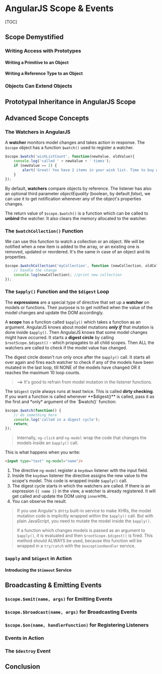 # AngularJS Scope & Events

[TOC]

## Scope Demystified

### Writing Access with Prototypes

#### Writing a Primitive to an Object

#### Writing a Reference Type to an Object

### Objects Can Extend Objects

## Prototypal Inheritance in AngularJS Scope

## Advanced Scope Concepts

### The Watchers in AngularJS

A **watcher** monitors model changes and takes action in response. The `$scope` object has a function `$watch()` used to register a watcher.

```JavaScript
$scope.$watch('wishListCount', function(newValue, oldValue){
    console.log('called ' + newValue + ' times');
    if (newValue == 2) {
	    alert('Great! You have 2 items in your wish list. Time to buy what you love. ');
	}
});
```

By default, **watchers** compare objects by reference. The listener has also an optional third parameter *objectEquality* (boolean, by default *false*), we can use it to get notification whenever any of the object's properties changes.

The return value of `$scope.$watch()` is a function which can be called to **unbind** the watcher. It also clears the memory allocated to the watcher.

### The `$watchCollection()` Function

We can use this function to watch a collection or an object. We will be notified when a new item is added to the array, or an existing one is removed, updated or reordered. It's the same in case of an object and its properties.
```JavaScript
$scope.$watchCollection('myCollection', function (newCollection, oldCollection) {
    // handle the change
    console.log(newCollection); //print new collection
});
```

### The `$apply()` Function and the `$digest` Loop

The **expressions** are a special type of directive that set up a **watcher** on models or functions. Their purpose is to get notified when the value of the model changes and update the DOM accordingly.

A **scope** has a function called `$apply()` which takes a function as an argument. AngularJS knows about model mutations ***only if*** that mutation is done inside `$apply()`. Then AngularJS knows that some model changes might have occurred. It starts a **digest circle** by calling `$rootScope.$digest()` - which propagates to all child scopes. Then ALL the watchers are called to check if the model value has changed.

The digest circle doesn't run only once after the `$apply()` call. It starts all over again and fires each watcher to check if any of the models have been mutated in the last loop, till NONE of the models have changed OR it reaches the maximum 10 loop counts.

> **-->** It's good to refrain from model mutation in the listener functions.

The `$digest` cycle always runs at least twice. This is called **dirty checking**. If you want a function is called whenever **$digest()** is called, pass it as the first and *only* argument of the `$watch()` function:

```JavaScript
$scope.$watch(function() {
    // do something here
    console.log('called in a digest cycle');
    return;
});
```

> Internally, `ng-click` and `ng-model` wrap the code that changes the models inside an `$apply()` call.

This is what happens when you write:
```html
<input type="text" ng-model="name"/>
```

1. The directive `ng-model` register a `keydown` listener with the input field.
2. Inside the `keydown` listener the directive assigns the new value to the scope's model. This code is wrapped inside `$apply()` call.
3. The digest cycle starts in which the watchers are called. If there is an expression `{{ name }}` in the view, a watcher is already registered. It will get called and update the DOM using `innerHTML`.
4. You can observe the result.

> If you use Angular's `$http` built-in service to make XHRs, the model mutation code is implicitly wrapped within the `$apply()` call. But with plain JavaScript, you need to mutate the model inside the `$apply()`.
> 
> If a function which changes models is passed as an argument to `$apply()`, it is evaluated and then `$rootScope.$digest()` is fired. This method should ALWAYS be used, because this function will be wrapped in a `try/catch` with the `$exceptionHandler` service.

### `$apply` and `$digest` in Action

#### Introducing the `$timeout` Service

## Broadcasting & Emitting Events

### `$scope.$emit(name, args)` for Emitting Events

### `$scope.$broadcast(name, args)` for Broadcasting Events

### `$scope.$on(name, handlerFunction)` for Registering Listeners

### Events in Action

### The `$destroy` Event

## Conclusion